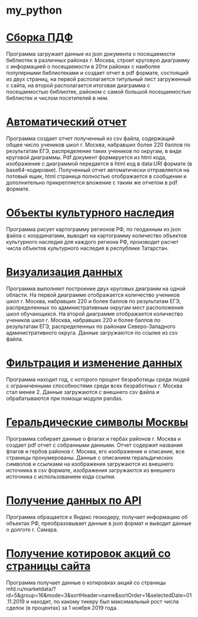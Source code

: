 # my_python

# [Сборка ПДФ](https://github.com/AntonBoy35/my_python/blob/main/assembly_PDF.py)

Программа загружает данные из json документа о посещаемости библиотек в различных районах г. Москва, строит круговую диаграмму с информацией о посещаемости в 20ти районах с наиболее популярными библиотеками и создает отчет в pdf формате, состоящий из двух страниц, на первой располагается титульный лист загруженный с сайта, на второй располагается итоговая диаграмма с посещаемостью библиотек, районом с самой большой посещаемостью библиотек и числом посетителей в нем.

# [Автоматический отчет](https://github.com/AntonBoy35/my_python/blob/main/automatic_report.py)

Программа создает отчет полученный из csv файла, содержащий общее число учеников школ г. Москва, набравших более 220 баллов по результатам ЕГЭ, распределение таких учеников по округам, в виде круговой диаграммы. Pdf документ формируется из html кода, изображение с диаграммой передается в html код в data:URI формате (в base64-кодировке). Полученный отчет автоматически отправляется на потовый ящик, html страница полностью отображается в сообщении и дополнительно прикрепляется вложение с таким же отчетом в pdf формате.

# [Объекты культурного наследия](https://github.com/AntonBoy35/my_python/blob/main/cultural_heritage_sites.py)

Программа рисует картограмму регионов РФ, по геоданным из json файла с координатами, выводит на картограмму количество объектов культурного наследия для каждого региона РФ, производит расчет числа объектов культурного наследия в республике Татарстан.

# [Визуализация данных](https://github.com/AntonBoy35/my_python/blob/main/data_vizualization_type.py)

Программа выполняет построение двух круговых диаграмм на одной области. На первой диаграмме отображается количество учеников школ г. Москва, набравших 220 и более баллов по результатам ЕГЭ, распределенных по административным округам мест расположения школ обучающихся. На второй диаграмме отображается количество учеников школ г. Москва, набравших 220 и более баллов по результатам ЕГЭ, распределенных по районам Северо-Западного административного округа. Данные загружаются по ссылке из csv файла.

# [Фильтрация и изменение данных](https://github.com/AntonBoy35/my_python/blob/main/filtering_and_modifying_data.py)

Программа находит год, с которого процент безработицы среди людей с ограниченными способностями среди всех безработных г. Москва стал менее 2. Данные загружаются с внешнего csv файла и обрабатываются при помощи модуля pandas.

# [Геральдические символы Москвы](https://github.com/AntonBoy35/my_python/blob/main/geraldic.py)

Программа собирает данные о флагах и гербах районов г. Москва и создает pdf отчет с собранными данными. Отчет содержит названия флагов и гербов районов г. Москва, его изображение и описание, все страницы пронумерованы. Данные с описанием геральдических символов и ссылками на изображения загружаются из внешнего источника в csv формате, изображения загружаются из внешнего источника с использованием кода ссылки.

# [Получение данных по API](https://github.com/AntonBoy35/my_python/blob/main/getting_data_via_API.py)

Программа обращается к Яндекс геокодеру, получает информацию об объектах РФ, преобразовывает данные в json формат и выводит данные о долготе г. Самара.

# [Получение котировок акций со страницы сайта](https://github.com/AntonBoy35/my_python/blob/main/getting_quotes.py)

Программа получает данные о котировках акций со страницы mfd.ru/marketdata/?id=5&group=16&mode=3&sortHeader=name&sortOrder=1&selectedDate=01.11.2019 и находит, по какому тикеру был максимальный рост числа сделок (в процентах) за 1 ноября 2019 года.
